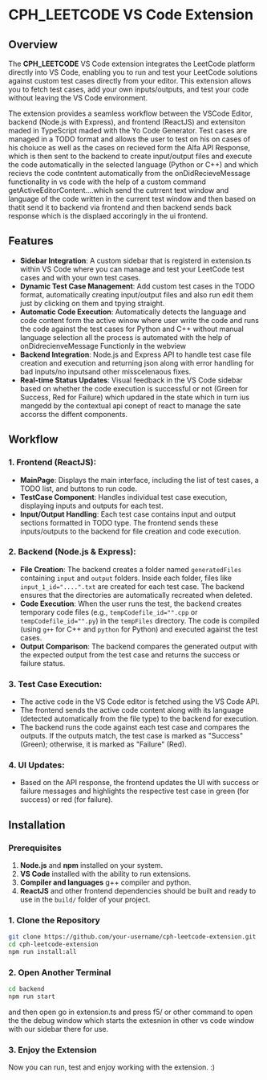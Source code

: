 # CPH_LEETCODE VS Code Extension

## Overview

The **CPH_LEETCODE** VS Code extension integrates the LeetCode platform directly into VS Code, enabling you to run and test your LeetCode solutions against custom test cases directly from your editor. This extension allows you to fetch test cases, add your own inputs/outputs, and test your code without leaving the VS Code environment.

The extension provides a seamless workflow between the VSCode Editor, backend (Node.js with Express), and frontend (ReactJS) and extensiton maded in TypeScript maded with the Yo Code Generator. Test cases are managed in a TODO format and allows the user to test on his on cases of his choiuce as well as the cases on recieved form the Alfa API Response, which is then sent to the backend to create input/output files and execute the code automatically in the selected language (Python or C++) and which recievs the code contntent automatically from the onDidRecieveMessage functionality in vs code with the help of a custom command getActiveEditorContent....which send the cutrrent text window and language of the code written in the current test window and then based on thatit send it to backend via frontend and then backend sends back response which is the displaed accoringly in the ui frontend.

## Features

- **Sidebar Integration**: A custom sidebar that is registerd in extension.ts within VS Code where you can manage and test your LeetCode test cases and with your own test cases.
- **Dynamic Test Case Management**: Add custom test cases in the TODO format, automatically creating input/output files and also run edit them just by clicking on them and tpying straight.
- **Automatic Code Execution**: Automatically detects the language and code content form the active winow where user write the code and  runs the code against the test cases for Python and C++ without manual language selection all the process is automated with the help of onDidrecienveMessage Functionly in the webview
- **Backend Integration**: Node.js and Express API to handle test case file creation and execution and returning json along with error handling for bad inputs/no inputsand other misscelenaous fixes.
- **Real-time Status Updates**: Visual feedback in the VS Code sidebar based on whether the code execution is successful or not (Green for Success, Red for Failure) which updared in the state which in turn ius mangedd by the contextual api conept of react to manage the sate accorss the diffent components.

## Workflow

### 1. **Frontend (ReactJS)**:
   - **MainPage**: Displays the main interface, including the list of test cases, a TODO list, and buttons to run code.
   - **TestCase Component**: Handles individual test case execution, displaying inputs and outputs for each test.
   - **Input/Output Handling**: Each test case contains input and output sections formatted in TODO type. The frontend sends these inputs/outputs to the backend for file creation and code execution.

### 2. **Backend (Node.js & Express)**:
   - **File Creation**: The backend creates a folder named `generatedFiles` containing `input` and `output` folders. Inside each folder, files like `input_1_id="....".txt` are created for each test case. The backend ensures that the directories are automatically recreated when deleted.
   - **Code Execution**: When the user runs the test, the backend creates temporary code files (e.g., `tempCodefile_id="".cpp` or `tempCodefile_id="".py`) in the `tempFiles` directory. The code is compiled (using `g++` for C++ and `python` for Python) and executed against the test cases.
   - **Output Comparison**: The backend compares the generated output with the expected output from the test case and returns the success or failure status.

### 3. **Test Case Execution**:
   - The active code in the VS Code editor is fetched using the VS Code API.
   - The frontend sends the active code content along with its language (detected automatically from the file type) to the backend for execution.
   - The backend runs the code against each test case and compares the outputs. If the outputs match, the test case is marked as "Success" (Green); otherwise, it is marked as "Failure" (Red).

### 4. **UI Updates**:
   - Based on the API response, the frontend updates the UI with success or failure messages and highlights the respective test case in green (for success) or red (for failure).

## Installation

### Prerequisites

1. **Node.js** and **npm** installed on your system.
2. **VS Code** installed with the ability to run extensions.
4. **Compiler and languages** g++ compiler and python.
3. **ReactJS** and other frontend dependencies should be built and ready to use in the `build/` folder of your project.

### 1. Clone the Repository

```bash
git clone https://github.com/your-username/cph-leetcode-extension.git
cd cph-leetcode-extension
npm run install:all
```
### 2. Open Another Terminal
```bash
cd backend
npm run start
```
and then open go in extension.ts and press f5/ or other command to open the the debug window which starts the extesnion in other vs code window with our sidebar there for use.
### 3. Enjoy the Extension
Now you can run, test and enjoy working with the extension. :)

